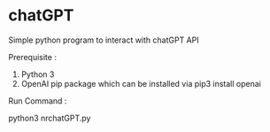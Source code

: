 # chatGPT

Simple python program to interact with chatGPT API 

Prerequisite : 

1. Python 3
2. OpenAI pip package which can be installed via pip3 install openai

Run Command :

python3 nrchatGPT.py

